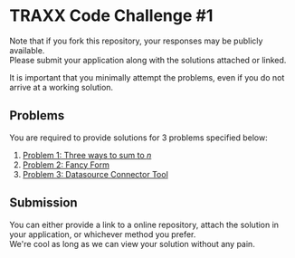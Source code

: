 # TRAXX Code Challenge #1 #

Note that if you fork this repository, your responses may be publicly available.  
Please submit your application along with the solutions attached or linked.   

It is important that you minimally attempt the problems, even if you do not arrive at a working solution.

## Problems ##
You are required to provide solutions for 3 problems specified below:
1. [Problem 1: Three ways to sum to _n_](./src/three_ways_to_sum_to_n/problem.md)
2. [Problem 2: Fancy Form](./src/fancy_form/problem.md)
3. [Problem 3: Datasource Connector Tool](./src/datasource_connector_tool/problem.md)

## Submission ##
You can either provide a link to a online repository, attach the solution in your application, or whichever method you prefer.   
We're cool as long as we can view your solution without any pain.
